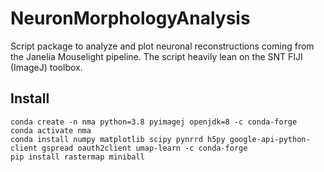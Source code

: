 # NeuronMorphologyAnalysis
Script package to analyze and plot neuronal reconstructions coming from the Janelia Mouselight pipeline. The script heavily lean on the SNT FIJI (ImageJ) toolbox.
## Install
```
conda create -n nma python=3.8 pyimagej openjdk=8 -c conda-forge
conda activate nma
conda install numpy matplotlib scipy pynrrd h5py google-api-python-client gspread oauth2client umap-learn -c conda-forge
pip install rastermap miniball
```

